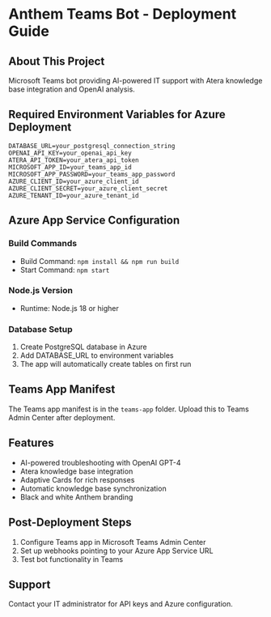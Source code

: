 # Anthem Teams Bot - Deployment Guide

## About This Project
Microsoft Teams bot providing AI-powered IT support with Atera knowledge base integration and OpenAI analysis.

## Required Environment Variables for Azure Deployment

```
DATABASE_URL=your_postgresql_connection_string
OPENAI_API_KEY=your_openai_api_key
ATERA_API_TOKEN=your_atera_api_token
MICROSOFT_APP_ID=your_teams_app_id
MICROSOFT_APP_PASSWORD=your_teams_app_password
AZURE_CLIENT_ID=your_azure_client_id
AZURE_CLIENT_SECRET=your_azure_client_secret
AZURE_TENANT_ID=your_azure_tenant_id
```

## Azure App Service Configuration

### Build Commands
- Build Command: `npm install && npm run build`
- Start Command: `npm start`

### Node.js Version
- Runtime: Node.js 18 or higher

### Database Setup
1. Create PostgreSQL database in Azure
2. Add DATABASE_URL to environment variables
3. The app will automatically create tables on first run

## Teams App Manifest
The Teams app manifest is in the `teams-app` folder. Upload this to Teams Admin Center after deployment.

## Features
- AI-powered troubleshooting with OpenAI GPT-4
- Atera knowledge base integration
- Adaptive Cards for rich responses
- Automatic knowledge base synchronization
- Black and white Anthem branding

## Post-Deployment Steps
1. Configure Teams app in Microsoft Teams Admin Center
2. Set up webhooks pointing to your Azure App Service URL
3. Test bot functionality in Teams

## Support
Contact your IT administrator for API keys and Azure configuration.